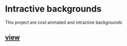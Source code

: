 # Intractive backgrounds

This project are cool animated and intractive backgrounds

## [view](https://dylfer.github.io/intractive_bg/)